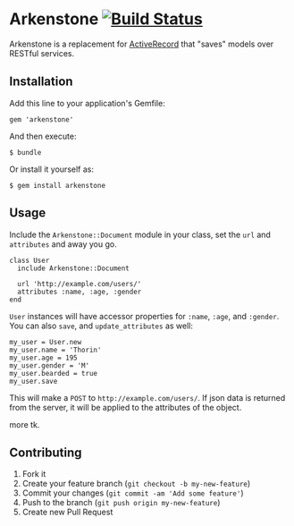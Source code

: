# Arkenstone [![Build Status](https://travis-ci.org/RevSpringPhoenix/arkenstone.png?branch=master)](https://travis-ci.org/RevSpringPhoenix/arkenstone)

Arkenstone is a replacement for [ActiveRecord](http://api.rubyonrails.org/classes/ActiveRecord/Base.html) that "saves" models over RESTful services.

## Installation

Add this line to your application's Gemfile:

    gem 'arkenstone'

And then execute:

    $ bundle

Or install it yourself as:

    $ gem install arkenstone

## Usage

Include the `Arkenstone::Document` module in your class, set the `url` and `attributes` and away you go.

    class User
      include Arkenstone::Document

      url 'http://example.com/users/'
      attributes :name, :age, :gender
    end

`User` instances will have accessor properties for `:name`, `:age`, and `:gender`. You can also `save`, and `update_attributes` as well:

    my_user = User.new
    my_user.name = 'Thorin'
    my_user.age = 195
    my_user.gender = 'M'
    my_user.bearded = true
    my_user.save

This will make a `POST` to `http://example.com/users/`. If json data is returned from the server, it will be applied to the attributes of the object.

more tk.


## Contributing

1. Fork it
2. Create your feature branch (`git checkout -b my-new-feature`)
3. Commit your changes (`git commit -am 'Add some feature'`)
4. Push to the branch (`git push origin my-new-feature`)
5. Create new Pull Request
